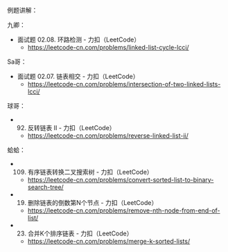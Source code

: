例题讲解：

九卿：

* 面试题 02.08. 环路检测 - 力扣（LeetCode） 
    * https://leetcode-cn.com/problems/linked-list-cycle-lcci/

Sa哥：

* 面试题 02.07. 链表相交 - 力扣（LeetCode） 
    * https://leetcode-cn.com/problems/intersection-of-two-linked-lists-lcci/

球哥：

* 92. 反转链表 II - 力扣（LeetCode） 
    * https://leetcode-cn.com/problems/reverse-linked-list-ii/

蛤蛤：

* 109. 有序链表转换二叉搜索树 - 力扣（LeetCode） 
    * https://leetcode-cn.com/problems/convert-sorted-list-to-binary-search-tree/

* 19. 删除链表的倒数第N个节点 - 力扣（LeetCode） 
    * https://leetcode-cn.com/problems/remove-nth-node-from-end-of-list/
    
* 23. 合并K个排序链表 - 力扣（LeetCode） 
    * https://leetcode-cn.com/problems/merge-k-sorted-lists/



